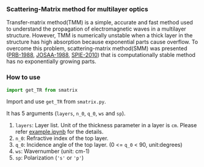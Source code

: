 ### Scattering-Matrix method for multilayer optics
Transfer-matrix method(TMM) is a simple, accurate and fast method used to understand the propagation of electromagnetic waves in a multilayer structure. However, TMM is numerically unstable when a thick layer in the structure has high absorption because exponential parts cause overflow. To overcome this problem, scattering-matrix method(SMM) was presented ([PRB-1988](https://journals.aps.org/prb/abstract/10.1103/PhysRevB.38.9945), [JOSAA-1988](https://www.osapublishing.org/josaa/abstract.cfm?uri=josaa-5-11-1863), [SPIE-2010](https://spie.org/Publications/Proceedings/Paper/10.1117/12.862566?SSO=1)) that is computationally stable method has no exponentially growing parts.

### How to use
```python
import get_TR from smatrix
```
Import and use `get_TR` from `smatrix.py`. 

It has 5 arguments (`layers`, `n_0`, `q_0`, `ws` and `sp`).

1. `layers`: Layer list. Unit of the thickness parameter in a layer is `cm`. 
   Please refer [example.ipynb](https://github.com/phykn/smatrix/blob/main/example.ipynb) for the details.
2. `n_0`: Refractive index of the top layer.
3. `q_0`: Incidence angle of the top layer. (0 <= `q_0` < 90, unit:degrees)
4. `ws`: Wavernumber (unit: cm-1)
5. `sp`: Polarization (`'s'` or `'p'`) 
